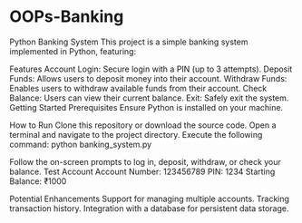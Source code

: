 # OOPs-Banking

Python Banking System
This project is a simple banking system implemented in Python, featuring:

Features
Account Login: Secure login with a PIN (up to 3 attempts).
Deposit Funds: Allows users to deposit money into their account.
Withdraw Funds: Enables users to withdraw available funds from their account.
Check Balance: Users can view their current balance.
Exit: Safely exit the system.
Getting Started
Prerequisites
Ensure Python is installed on your machine.

How to Run
Clone this repository or download the source code.
Open a terminal and navigate to the project directory.
Execute the following command:
python banking_system.py

Follow the on-screen prompts to log in, deposit, withdraw, or check your balance.
Test Account
Account Number: 123456789
PIN: 1234
Starting Balance: ₹1000

Potential Enhancements
Support for managing multiple accounts.
Tracking transaction history.
Integration with a database for persistent data storage.
